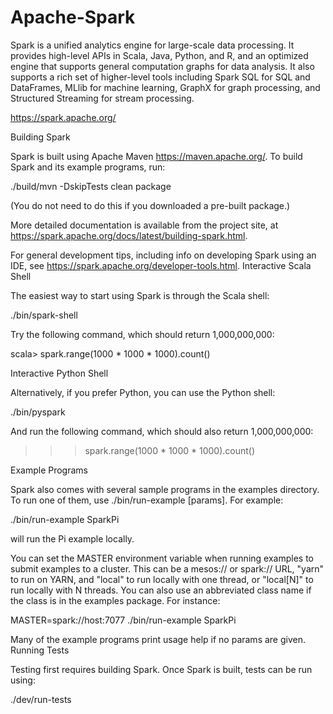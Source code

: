 # Apache-Spark

Spark is a unified analytics engine for large-scale data processing. It provides high-level APIs in Scala,
Java, Python, and R, and an optimized engine that supports general computation graphs for data analysis.
It also supports a rich set of higher-level tools including Spark SQL for SQL and DataFrames, MLlib for machine learning,
GraphX for graph processing, and Structured Streaming for stream processing.

https://spark.apache.org/


Building Spark

Spark is built using Apache Maven https://maven.apache.org/. To build Spark and its example programs, run:


./build/mvn -DskipTests clean package


(You do not need to do this if you downloaded a pre-built package.)

More detailed documentation is available from the project site, at https://spark.apache.org/docs/latest/building-spark.html.

For general development tips, including info on developing Spark using an IDE, see https://spark.apache.org/developer-tools.html.
Interactive Scala Shell

The easiest way to start using Spark is through the Scala shell:

 ./bin/spark-shell

Try the following command, which should return 1,000,000,000:

scala> spark.range(1000 * 1000 * 1000).count()

Interactive Python Shell

Alternatively, if you prefer Python, you can use the Python shell:

 ./bin/pyspark

And run the following command, which should also return 1,000,000,000:

>>> spark.range(1000 * 1000 * 1000).count()

Example Programs

Spark also comes with several sample programs in the examples directory. To run one of them, use ./bin/run-example <class> [params]. For example:
  
 ./bin/run-example SparkPi
 
will run the Pi example locally.

You can set the MASTER environment variable when running examples to submit examples to a cluster. This can be a mesos:// or spark:// URL, "yarn" to run on YARN, and "local" to run locally with one thread, or "local[N]" to run locally with N threads. You can also use an abbreviated class name if the class is in the examples package. For instance:

 MASTER=spark://host:7077 ./bin/run-example SparkPi
 
Many of the example programs print usage help if no params are given.
Running Tests

Testing first requires building Spark. Once Spark is built, tests can be run using:

 ./dev/run-tests
